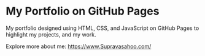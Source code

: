 # My Portfolio on GitHub Pages
My portfolio designed using HTML, CSS, and JavaScript on GitHub Pages to highlight my projects, and my work.

Explore more about me: https://www.Supravasahoo.com/
